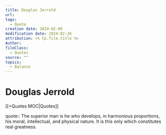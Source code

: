 ```yaml
---
title: Douglas Jerrold
url: 
tags:
  - Quote
creation date: 2024-02-09
modification date: 2024-02-26
attribution: <% tp.file.title %>
Author: 
fileClass:
  - Quotes
source: ""
topics:
  - Balance
---
```


# Douglas Jerrold

[[+Quotes MOC|Quotes]]

quote:: The superior man is he who develops, in harmonious proportions, his moral, intellectual, and physical nature. It is this only which constitutes real greatness.
